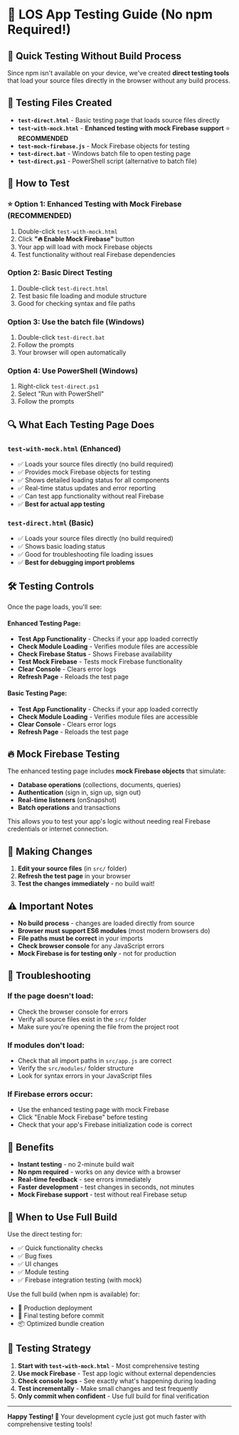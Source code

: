 # 🧪 LOS App Testing Guide (No npm Required!)

## 🚀 Quick Testing Without Build Process

Since npm isn't available on your device, we've created **direct testing tools** that load your source files directly in the browser without any build process.

## 📁 Testing Files Created

- **`test-direct.html`** - Basic testing page that loads source files directly
- **`test-with-mock.html`** - **Enhanced testing with mock Firebase support** ⭐ **RECOMMENDED**
- **`test-mock-firebase.js`** - Mock Firebase objects for testing
- **`test-direct.bat`** - Windows batch file to open testing page
- **`test-direct.ps1`** - PowerShell script (alternative to batch file)

## 🎯 How to Test

### ⭐ **Option 1: Enhanced Testing with Mock Firebase (RECOMMENDED)**
1. Double-click `test-with-mock.html`
2. Click **"🔥 Enable Mock Firebase"** button
3. Your app will load with mock Firebase objects
4. Test functionality without real Firebase dependencies

### Option 2: Basic Direct Testing
1. Double-click `test-direct.html`
2. Test basic file loading and module structure
3. Good for checking syntax and file paths

### Option 3: Use the batch file (Windows)
1. Double-click `test-direct.bat`
2. Follow the prompts
3. Your browser will open automatically

### Option 4: Use PowerShell (Windows)
1. Right-click `test-direct.ps1`
2. Select "Run with PowerShell"
3. Follow the prompts

## 🔍 What Each Testing Page Does

### **`test-with-mock.html` (Enhanced)**
- ✅ Loads your source files directly (no build required)
- ✅ Provides mock Firebase objects for testing
- ✅ Shows detailed loading status for all components
- ✅ Real-time status updates and error reporting
- ✅ Can test app functionality without real Firebase
- ✅ **Best for actual app testing**

### **`test-direct.html` (Basic)**
- ✅ Loads your source files directly (no build required)
- ✅ Shows basic loading status
- ✅ Good for troubleshooting file loading issues
- ✅ **Best for debugging import problems**

## 🛠️ Testing Controls

Once the page loads, you'll see:

#### **Enhanced Testing Page:**
- **Test App Functionality** - Checks if your app loaded correctly
- **Check Module Loading** - Verifies module files are accessible
- **Check Firebase Status** - Shows Firebase availability
- **Test Mock Firebase** - Tests mock Firebase functionality
- **Clear Console** - Clears error logs
- **Refresh Page** - Reloads the test page

#### **Basic Testing Page:**
- **Test App Functionality** - Checks if your app loaded correctly
- **Check Module Loading** - Verifies module files are accessible
- **Clear Console** - Clears error logs
- **Refresh Page** - Reloads the test page

## 🔥 Mock Firebase Testing

The enhanced testing page includes **mock Firebase objects** that simulate:
- **Database operations** (collections, documents, queries)
- **Authentication** (sign in, sign up, sign out)
- **Real-time listeners** (onSnapshot)
- **Batch operations** and transactions

This allows you to test your app's logic without needing real Firebase credentials or internet connection.

## 📝 Making Changes

1. **Edit your source files** (in `src/` folder)
2. **Refresh the test page** in your browser
3. **Test the changes immediately** - no build wait!

## ⚠️ Important Notes

- **No build process** - changes are loaded directly from source
- **Browser must support ES6 modules** (most modern browsers do)
- **File paths must be correct** in your imports
- **Check browser console** for any JavaScript errors
- **Mock Firebase is for testing only** - not for production

## 🚨 Troubleshooting

### If the page doesn't load:
- Check the browser console for errors
- Verify all source files exist in the `src/` folder
- Make sure you're opening the file from the project root

### If modules don't load:
- Check that all import paths in `src/app.js` are correct
- Verify the `src/modules/` folder structure
- Look for syntax errors in your JavaScript files

### If Firebase errors occur:
- Use the enhanced testing page with mock Firebase
- Click "Enable Mock Firebase" before testing
- Check that your app's Firebase initialization code is correct

## 🎉 Benefits

- **Instant testing** - no 2-minute build wait
- **No npm required** - works on any device with a browser
- **Real-time feedback** - see errors immediately
- **Faster development** - test changes in seconds, not minutes
- **Mock Firebase support** - test without real Firebase setup

## 🔄 When to Use Full Build

Use the direct testing for:
- ✅ Quick functionality checks
- ✅ Bug fixes
- ✅ UI changes
- ✅ Module testing
- ✅ Firebase integration testing (with mock)

Use the full build (when npm is available) for:
- 🚀 Production deployment
- 🧪 Final testing before commit
- 📦 Optimized bundle creation

## 🎯 Testing Strategy

1. **Start with `test-with-mock.html`** - Most comprehensive testing
2. **Use mock Firebase** - Test app logic without external dependencies
3. **Check console logs** - See exactly what's happening during loading
4. **Test incrementally** - Make small changes and test frequently
5. **Only commit when confident** - Use full build for final verification

---

**Happy Testing! 🎯** Your development cycle just got much faster with comprehensive testing tools!
